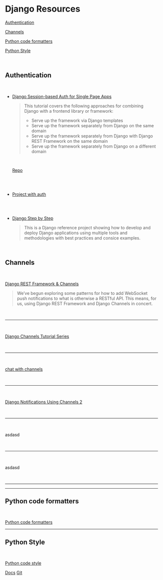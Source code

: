 # Django Resources

 [Authentication](#Authentication)

 [Channels](#Channels)

 [](#)

 [](#)

 [Python code formatters](#Python-code-formatters)

 [Python Style](#Python-Style)

<br/>



## Authentication 

<br/>

- [Django Session-based Auth for Single Page Apps](https://testdriven.io/blog/django-spa-auth/)

    > This tutorial covers the following approaches for combining Django with a frontend library or framework:
    >* Serve up the framework via Django templates
    >* Serve up the framework separately from Django on the same domain
    >* Serve up the framework separately from Django with Django REST Framework on the same domain
    >* Serve up the framework separately from Django on a different domain

    <br/>

    [Repo](https://github.com/duplxey/django-spa-cookie-auth)

<br/>


<br/>

- [Project with auth](https://github.com/CryceTruly/trulyexpensesyoutube)

<br/>


<br/>

- [Django Step by Step](https://github.com/briancaffey/django-step-by-step/tree/c61855a2fbf7618b72b87df1695cb77080b1b666)

    > This is a Django reference project showing how to develop and deploy Django applications using multiple tools and methodologies with best practices and consice examples.

<br/>



##  Channels

<br/>

[Django REST Framework & Channels](https://www.oddbird.net/2018/12/12/channels-and-drf/)

> We’ve begun exploring some patterns for how to add WebSocket push notifications to what is otherwise a RESTful API. This means, for us, using Django REST Framework and Django Channels in concert.

<br/>

---
<br/>

[Django Channels Tutorial Series](https://github.com/justdjango/justchat/blob/master/src/containers/Chat.js)

<br/>

---
<br/>

[chat with channels](https://github.com/ptuckett86/channel_chat)

<br/>

---
<br/>

[Django Notifications Using Channels 2](https://github.com/ranjanmp/django-channels2-notifications)

<br/>

---
<br/>

asdasd

<br/>

---
<br/>

asdasd

<br/>

---



---

## Python code formatters 
<br/>

[Python code formatters](https://deepsource.io/blog/python-code-formatters/)

--- 

## Python Style
<br/>

[Python code style](https://siderlabs.com/blog/about-style-guide-of-python-and-linter-tool-pep8-pyflakes-flake8-haking-pyling-7fdbe163079d/)

[Docs](https://pycodestyle.pycqa.org/en/latest/intro.html)
[Git](https://github.com/PyCQA/pycodestyle)
